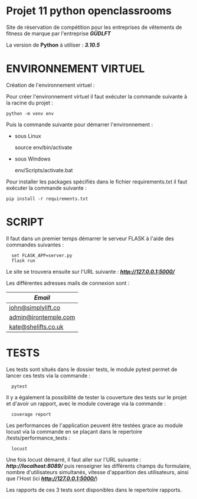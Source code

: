 # **Projet 11 python openclassrooms**
Site de réservation de compétition pour les entreprises de vêtements de fitness de marque par l'entreprise _**GÜDLFT**_


La version de **Python** à utiliser : _**3.10.5**_



# **ENVIRONNEMENT VIRTUEL**
Création de l'environnement virtuel :


Pour créer l'environnement virtuel il faut exécuter la commande suivante à la racine du projet :

    python -m venv env


Puis la commande suivante pour démarrer l'environnement :

-   sous Linux

    
    source env/bin/activate

-   sous Windows


    env/Scripts/activate.bat


Pour installer les packages spécifiés dans le fichier requirements.txt il faut exécuter la commande suivante :

    pip install -r requirements.txt


# **SCRIPT**

Il faut dans un premier temps démarrer le serveur FLASK à l'aide des commandes suivantes :

      set FLASK_APP=server.py
      flask run

Le site se trouvera ensuite sur l'URL suivante : ___http://127.0.0.1:5000/___

Les différentes adresses mails de connexion sont :

| *Email*              |
|----------------------|
| john@simplylift.co   |
| admin@irontemple.com |
| kate@shelifts.co.uk  |

# **TESTS**

Les tests sont situés dans le dossier tests, le module pytest permet de lancer ces tests via la commande :

      pytest

Il y a également la possibilité de tester la couverture des tests sur le projet et d'avoir un rapport, 
avec le module coverage via la commande :

      coverage report

Les performances de l'application peuvent être testées grace au module locust via la commande en se 
plaçant dans le repertoire /tests/performance_tests :

      locust

Une fois locust démarré, il faut aller sur l'URL suivante : ___http://localhost:8089/___
puis renseigner les différents champs du formulaire, nombre d'utilisateurs simultanés, vitesse 
d'apparition des utilisateurs, ainsi que l'Host (ici ___http://127.0.0.1:5000/___)

Les rapports de ces 3 tests sont disponibles dans le repertoire rapports.
